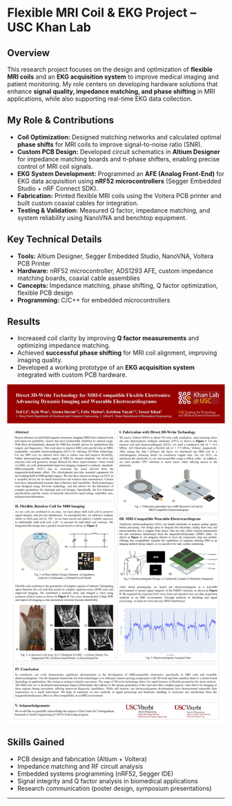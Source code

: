 # Flexible MRI Coil & EKG Project – USC Khan Lab

## Overview
This research project focuses on the design and optimization of **flexible MRI coils** and an **EKG acquisition system** to improve medical imaging and patient monitoring. My role centers on developing hardware solutions that enhance **signal quality, impedance matching, and phase shifting** in MRI applications, while also supporting real-time EKG data collection.

## My Role & Contributions
- **Coil Optimization:** Designed matching networks and calculated optimal **phase shifts** for MRI coils to improve signal-to-noise ratio (SNR).  
- **Custom PCB Design:** Developed circuit schematics in **Altium Designer** for impedance matching boards and π-phase shifters, enabling precise control of MRI coil signals.  
- **EKG System Development:** Programmed an **AFE (Analog Front-End)** for EKG data acquisition using **nRF52 microcontrollers** (Segger Embedded Studio + nRF Connect SDK).  
- **Fabrication:** Printed flexible MRI coils using the Voltera PCB printer and built custom coaxial cables for integration.  
- **Testing & Validation:** Measured Q factor, impedance matching, and system reliability using NanoVNA and benchtop equipment.  

## Key Technical Details
- **Tools:** Altium Designer, Segger Embedded Studio, NanoVNA, Voltera PCB Printer  
- **Hardware:** nRF52 microcontroller, ADS1293 AFE, custom impedance matching boards, coaxial cable assemblies  
- **Concepts:** Impedance matching, phase shifting, Q factor optimization, flexible PCB design  
- **Programming:** C/C++ for embedded microcontrollers  

## Results
- Increased coil clarity by improving **Q factor measurements** and optimizing impedance matching.  
- Achieved **successful phase shifting** for MRI coil alignment, improving imaging quality.  
- Developed a working prototype of an **EKG acquisition system** integrated with custom PCB hardware.  


![Curve Research Fair Poster](./CURVE%20Research%20Poster.jpg)

## Skills Gained
- PCB design and fabrication (Altium + Voltera)  
- Impedance matching and RF circuit analysis  
- Embedded systems programming (nRF52, Segger IDE)  
- Signal integrity and Q factor analysis in biomedical applications  
- Research communication (poster design, symposium presentations)  

---
